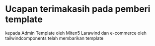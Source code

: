 # Ucapan terimakasih pada pemberi template
kepada Admin Template oleh Miten5 Larawind dan e-commerce oleh tailwindcomponents
telah membarikan template